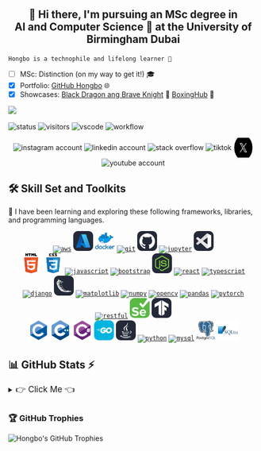 ## <div align="center">👋 Hi there, I'm pursuing an MSc degree in </br> AI and Computer Science 🧠 at the University of Birmingham Dubai</div>

```
Hongbo is a technophile and lifelong learner 📖
```
- [ ] MSc: Distinction (on my way to get it!) 🎓
- [x] Portfolio: [GitHub Hongbo](https://hongbo-wei.github.io) 🌐
- [x] Showcases: [Black Dragon ang Brave Knight](https://scratch.mit.edu/projects/839093065/) 🐉 [BoxingHub](https://www.boxinghub.org/) 🥊

<!-- ![](https://dcbadge.vercel.app/api/shield/1036571138131775498) -->
[![](https://dcbadge.vercel.app/api/server/mqCVcUAyN9)](https://discord.gg/mqCVcUAyN9)

![status](https://api.statusbadges.me/badge/status/1036571138131775498?simple=true)
![visitors](https://visitor-badge.laobi.icu/badge?page_id=hongbo-wei.visitor-badge)
![vscode](https://api.statusbadges.me/badge/vscode/1036571138131775498)
![workflow](https://github.com/hongbo-wei/hongbo-wei.github.io/actions/workflows/hello-world.yml/badge.svg)
<!-- [![spotify](https://api.statusbadges.me/badge/spotify/1036571138131775498)](https://api.statusbadges.me/openspotify/1036571138131775498) -->

<!-- The social media badges -->
<div align="center">
	<a href="https://instagram.com/hongbo.thedragon.wei" target="_blank" style="text-decoration: none; margin: 0; padding: 0;">
		<img align="center" src="https://raw.githubusercontent.com/rahuldkjain/github-profile-readme-generator/master/src/images/icons/Social/instagram.svg" alt="instagram account" height="30" width="40" />
	</a>
	<a href="https://linkedin.com/in/hongbo-wei" target="_blank" style="text-decoration: none; margin: 0; padding: 0;">
    	<img align="center" src="https://raw.githubusercontent.com/rahuldkjain/github-profile-readme-generator/master/src/images/icons/Social/linked-in-alt.svg" alt="linkedin account" height="30" width="40" />
	</a>
	<!-- <a href="https://www.tumblr.com/hongbo-wei" target="blank">
	<img align="center" src="https://raw.githubusercontent.com/rahuldkjain/github-profile-readme-generator/master/src/images/icons/Social/tumblr.svg" alt="tumblr blog account" height="30" width="40" />
	</a> -->
	<a href="https://stackoverflow.com/users/20146886/hongbo" target="blank" style="text-decoration: none; margin: 0; padding: 0;">
		<img align="center" src="https://raw.githubusercontent.com/rahuldkjain/github-profile-readme-generator/master/src/images/icons/Social/stack-overflow.svg" alt="stack overflow" height="30" width="40" />
	</a>
	<a href="https://www.tiktok.com/@hongbo.thedragon.wei" target="blank" style="text-decoration: none; margin: 0; padding: 0;">
		<img align="center" src="https://raw.githubusercontent.com/gauravghongde/social-icons/master/SVG/Color/Tik%20Tok.svg" alt="tiktok" height="30" width="40" />
	</a>
	<a href="https://twitter.com/hongbo_wei" target="blank" style="text-decoration: none; margin: 0; padding: 0;">
		<img align="center" src="./images/twitter-x.svg" alt="twitter account" height="40" width="40" />
	</a>
	<a href="https://www.youtube.com/@hongbo-wei" target="blank" style="text-decoration: none; margin: 0; padding: 0;">
		<img align="center" src="https://raw.githubusercontent.com/rahuldkjain/github-profile-readme-generator/master/src/images/icons/Social/youtube.svg" alt="youtube account" height="30" width="40" />
	</a>
</div>

## 🛠 Skill Set and Toolkits

📖 I have been learning and exploring these following frameworks, libraries, and programming languages.

<div align="center">
	<!-- <div>
	    <code><a href="https://discord.com/" title="Discord" target="_blank"><img src="https://github.com/tandpfun/skill-icons/blob/main/icons/Discord.svg" alt="discord" width="40" height="40"/></a></code>
	    <code><a href="https://github.com/" title="GitHub" target="_blank"><img src="https://github.com/tandpfun/skill-icons/blob/main/icons/Github-Dark.svg" alt="github" width="40" height="40"/></a></code>
	    <code><a href="https://stackoverflow.com/" title="Stack Overflow" target="_blank"><img src="https://github.com/tandpfun/skill-icons/blob/main/icons/StackOverflow-Dark.svg" alt="stackoverflow" width="40" height="40"/></a></code>
	</div> -->
	<!-- <div>
	    <code><a href="https://kernel.org/" title="Linux" target="_blank"><img src="https://github.com/tandpfun/skill-icons/blob/main/icons/Linux-Dark.svg" alt="linux" width="40" height="40"/></a></code>
	    <code><a href="https://www.apple.com/macos/ventura/" title="macOS" target="_blank"><img src="https://github.com/get-icon/geticon/blob/master/icons/apple.svg" alt="macos" width="40" height="40"/></a></code>
	    <code><a href="https://www.microsoft.com/en-us/windows" title="Windows" target="_blank"><img src="https://github.com/get-icon/geticon/blob/master/icons/microsoft-windows.svg" alt="windows" width="40" height="40"/></a></code>
	</div> -->
	<div>
		<code><a href="https://aws.amazon.com/" title="Amazon AWS" target="_blank"><img src="https://techstack-generator.vercel.app/aws-icon.svg" alt="aws" width="40" height="40"/></a></code>
		<code><a href="https://azure.microsoft.com/" title="Microsoft Azure" target="_blank"><img src="https://raw.githubusercontent.com/tandpfun/skill-icons/main/icons/Azure-Dark.svg" alt="azure" width="40" height="40"/></a></code>
		<code><a href="https://www.docker.com/" title="Docker" target="_blank"><img src="https://raw.githubusercontent.com/github/explore/80688e429a7d4ef2fca1e82350fe8e3517d3494d/topics/docker/docker.png?size=48" alt="docker" width="40" height="40"/></a></code>
		<code><a href="https://git-scm.com/" title="Git" target="_blank"><img src="https://www.vectorlogo.zone/logos/git-scm/git-scm-icon.svg" alt="git" width="40" height="40"/></a></code>
		<code><a href="https://github.com/" title="GitHub" target="_blank"><img src="https://github.com/tandpfun/skill-icons/blob/main/icons/Github-Dark.svg" alt="git" width="40" height="40"/></a></code>
		<!-- <code><a href="https://colab.google/" title="Google Colab" target="_blank"><img src="https://upload.wikimedia.org/wikipedia/commons/thumb/d/d0/Google_Colaboratory_SVG_Logo.svg/1600px-Google_Colaboratory_SVG_Logo.svg.png" alt="git" width="65" height="40"/></a></code> -->
	    <code><a href="https://jupyter-notebook.readthedocs.io/en/stable/" title="Jupyter Notebook" target="_blank"><img src="https://avatars.githubusercontent.com/u/7388996?s=200&v=4" alt="jupyter" width="40" height="40"/></a></code>
	    <!-- <code><a href="https://www.jetbrains.com/pycharm/" title="Pycharm" target="_blank"><img src="https://github.com/get-icon/geticon/blob/master/icons/pycharm.svg" alt="pycharm" width="40" height="40"/></a></code>
	    <code><a href="https://visualstudio.microsoft.com/" title="Visual Studio" target="_blank"><img src="https://github.com/tandpfun/skill-icons/blob/main/icons/VisualStudio-Dark.svg" alt="visual studio" width="40" height="40"/></a></code> -->
	    <code><a href="https://code.visualstudio.com/" title="VS Code" target="_blank"><img src="https://github.com/tandpfun/skill-icons/blob/main/icons/VSCode-Dark.svg" alt="VS Code" width="40" height="40"/></a></code>
	</div>
	<div>
	    <code><a href="https://developer.mozilla.org/en-US/docs/Web/HTML" title="HTML" target="_blank"><img src="https://raw.githubusercontent.com/github/explore/80688e429a7d4ef2fca1e82350fe8e3517d3494d/topics/html/html.png" alt="html" width="40" height="40"/></a></code>
	    <code><a href="https://developer.mozilla.org/en-US/docs/Web/CSS" title="CSS" target="_blank"><img src="https://raw.githubusercontent.com/github/explore/80688e429a7d4ef2fca1e82350fe8e3517d3494d/topics/css/css.png" alt="css" width="40" height="40"/></a></code>
	    <code><a href="https://www.javascript.com/" title="JavaScript" target="_blank"><img src="https://techstack-generator.vercel.app/js-icon.svg" alt="javascript" width="40" height="40"/></a></code>
		<code><a href="https://getbootstrap.com/" title="Bootstrap" target="_blank"><img src="https://getbootstrap.com/docs/5.2/assets/brand/bootstrap-logo-shadow.png" alt="bootstrap" width="40" height="40"/></a></code>
		<code><a href="https://nodejs.org/" title="Node.js" target="_blank"><img src="https://github.com/tandpfun/skill-icons/blob/main/icons/NodeJS-Dark.svg" alt="node.js" width="40" height="40"/></a></code>
		<code><a href="https://reactjs.org/" title="React" target="_blank"><img src="https://techstack-generator.vercel.app/react-icon.svg" alt="react" width="40" height="40"/></a></code>
	    <code><a href="https://www.typescriptlang.org/" title="TypeScript" target="_blank"><img src="https://techstack-generator.vercel.app/ts-icon.svg" alt="typescript" width="40" height="40"/></a></code>
	</div>
	<div>
		<code><a href="https://www.djangoproject.com/" title="Django" target="_blank"><img src="https://techstack-generator.vercel.app/django-icon.svg" alt="django" width="40" height="40"/></a></code>
	    <code><a href="https://flask.palletsprojects.com/" title="Flask" target="_blank"><img src="https://github.com/tandpfun/skill-icons/blob/main/icons/Flask-Dark.svg" alt="flask" width="40" height="40"/></a></code>
		<code><a href="https://matplotlib.org/" title="Matplotlib" target="_blank"><img src="https://icon.icepanel.io/Technology/svg/Matplotlib.svg" alt="matplotlib" width="40" height="40"/></a></code>
	    <code><a href="https://numpy.org/" title="NumPy" target="_blank"><img src="https://github.com/get-icon/geticon/blob/master/icons/numpy-icon.svg" alt="numpy" width="40" height="40"/></a></code>
		<code><a href="https://opencv.org/" title="OpenCV" target="_blank"><img src="https://github.com/get-icon/geticon/blob/master/icons/opencv.svg" alt="opencv" width="40" height="40"/></a></code>
	    <code><a href="https://pandas.pydata.org/" title="Pandas" target="_blank"><img src="https://github.com/get-icon/geticon/blob/master/icons/pandas-icon.svg" alt="pandas" width="40" height="40"/></a></code>
	    <code><a href="https://pytorch.org/" title="PyTorch" target="_blank"><img src="https://github.com/get-icon/geticon/blob/master/icons/pytorch.svg" alt="pytorch" width="40" height="40"/></a></code>
		<code><a href="https://aws.amazon.com/what-is/restful-api/#:~:text=RESTful%20API%20is%20an%20interface,applications%20to%20perform%20various%20tasks." title="RESTful API" target="_blank"><img src="https://techstack-generator.vercel.app/restapi-icon.svg" alt="restful" width="40" height="40"/></a></code>
		<code><a href="https://www.selenium.dev/" title="Selenium" target="_blank"><img src="https://github.com/tandpfun/skill-icons/blob/main/icons/Selenium.svg" alt="selenium" width="40" height="40"/></a></code>  
	    <code><a href="https://www.tensorflow.org/" title="TensorFlow" target="_blank"><img src="https://github.com/tandpfun/skill-icons/blob/main/icons/TensorFlow-Dark.svg" alt="tensorflow" width="40" height="40"/></a></code>
	</div>
	<div>
	    <code><a href="http://cppreference.com/" title="C" target="_blank"><img src="https://raw.githubusercontent.com/devicons/devicon/master/icons/c/c-original.svg" alt="c" width="40" height="40"/></a></code>
	    <code><a href="https://www.cplusplus.com/" title="C++" target="_blank"><img src="https://raw.githubusercontent.com/devicons/devicon/master/icons/cplusplus/cplusplus-original.svg" alt="cplusplus" width="40" height="40"/></a></code>
		<code><a href="https://dotnet.microsoft.com/en-us/languages/csharp/" title="C#" target="_blank"><img src="https://raw.githubusercontent.com/devicons/devicon/master/icons/csharp/csharp-original.svg" alt="csharp" width="40" height="40"/></a></code>
	    <code><a href="https://go.dev/" title="Go" target="_blank"><img src="https://github.com/tandpfun/skill-icons/blob/main/icons/GoLang.svg" alt="go" width="40" height="40"/></a></code>
	    <code><a href="https://www.java.com/en/" title="Java" target="_blank"><img src="https://github.com/tandpfun/skill-icons/blob/main/icons/Java-Dark.svg" alt="go" width="40" height="40"/></a></code>
	    <code><a href="https://www.python.org" title="Python" target="_blank"><img src="https://techstack-generator.vercel.app/python-icon.svg" alt="python" width="40" height="40"/></a></code>
		<code><a href="https://www.mysql.com/" title="MySQL" target="_blank"><img src="https://techstack-generator.vercel.app/mysql-icon.svg" alt="mysql" width="40" height="40"/></a></code>
		<code><a href="https://www.postgresql.org/" title="PostgreSQL" target="_blank"><img src="https://raw.githubusercontent.com/devicons/devicon/master/icons/postgresql/postgresql-original-wordmark.svg" alt="postgresql" width="40" height="40"/></a></code>
	    <code><a href="https://www.sqlite.org/" title="SQLite" target="_blank"><img src="https://raw.githubusercontent.com/devicons/devicon/master/icons/sqlite/sqlite-original-wordmark.svg" alt="sqlite" width="40" height="40"/></a></code>
	</div>
</div>

## 📊 GitHub Stats ⚡

<details>
	<summary><span style="font-size: 1.2em;">👉 Click Me 👈</span></summary>
    <div align="center">
    
<a href="#">![Github stats](https://github-readme-stats.vercel.app/api?username=hongbo-wei&theme=github_dark&count_private=true&hide_border=true&line_height=20)</a>
<a href="#">![Top Langs](https://github-readme-stats.vercel.app/api/top-langs/?username=hongbo-wei&layout=compact&theme=github_dark&count_private=true&hide_border=true)</a>

</div>
<div align="center">

<a href="#">[![GitHub Streak](http://github-readme-streak-stats.herokuapp.com?user=hongbo-wei&theme=github-dark-blue&hide_border=false&layout=compact&mode=weeklycustom_title=streak-stats)](https://git.io/streak-stats)</a>

<!-- LeetCode Stats Card -->
<!-- <a href="https://leetcode.com/hongbo-wei" target="_blank">
	    	<img width=40% src="https://leetcode.card.workers.dev/?username=hongbo-wei&theme=dark&font=source_code_pro&extension=activity&border_radius=10"/>
	 	</a> -->

<a href="#">[![Leetcode Stats](https://leetcard.jacoblin.cool/hongbo-wei)](https://leetcode.com/hongbo-wei)</a>
</div>

  <!-- GitHub Activity Graph -->

<!-- [![Hongbo's GitHub activity graph](https://github-readme-activity-graph.vercel.app/graph?username=hongbo-wei&theme=github-dark)](https://github.com/hongbo-wei/github-readme-activity-graph) -->

</details>

## <h3>🏆 GitHub Trophies

![Hongbo's GitHub Trophies](https://github-profile-trophy.vercel.app/?username=hongbo-wei&theme=discord&no-frame=false&no-bg=false&margin-w=4)

<!---
hongbo-wei/hongbo-wei is a ✨ special ✨ repository because its `README.md` (this file) appears on your GitHub profile.
You can click the Preview link to take a look at your changes.
--->

<!-- In memory of the legendary Chinese man - Bruce Lee 李小龍 -->
